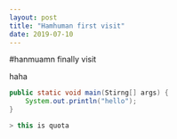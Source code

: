 ```yaml
---
layout: post
title: "Hamhuman first visit"
date: 2019-07-10
---
```


#hanmuamn finally visit

haha

```java
public static void main(Stirng[] args) {
    System.out.println("hello");
}

> this is quota

